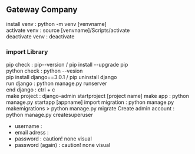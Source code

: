 ## Gateway Company  

install venv : python -m venv [venvname]  
activate venv : source [venvname]/Scripts/activate  
deactivate venv : deactivate  

### import Library  

pip check : pip--version / pip install --upgrade pip  
python check : python --vesion  
pip install django==3.0.1 / pip uninstall django  
run django : python manage.py runserver  
end django : ctrl + c  
make project : django-admin startproject [project name]
make app : python manage.py startapp [appname]
import migration : python manage.py makemigrations > python manage.py migrate
Create admin account : python manage.py createsuperuser
- username :
- email adress :
- password : caution! none visual 
- password (again) : caution! none visual
